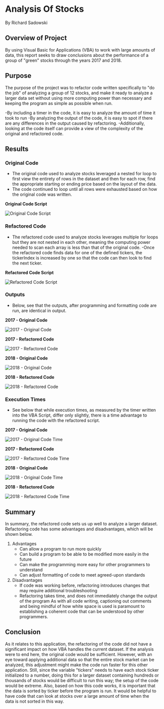 # Analysis Of Stocks
By Richard Sadowski

## Overview of Project
By using Visual Basic for Applications (VBA) to work with large amounts of data, this report seeks to draw conclusions about the performance of a group of "green" stocks through the years 2017 and 2018. 

## Purpose
The purpose of the project was to refactor code written specifically to "do the job" of analyzing a group of 12 stocks, and make it ready to analyze a larger data set without using more computing power than necessary and keeping the program as simple as possible when run.

-By including a timer in the code, it is easy to analyze the amount of time it took to run
-By analyzing the output of the code, it is easy to spot if there are any differences in the output caused by refactoring.
-Additionally, looking at the code itself can provide a view of the complexity of the original and refactored code.

## Results

### Original Code

- The original code used to analyze stocks leveraged a nested for loop to first view the entirety of rows in the dataset and then for each row, find the appropriate starting or ending price based on the layout of the data.
- The code continued to loop until all rows were exhausted based on how the original code was written.

**Original Code Script**

![Original Code Script](https://github.com/PGrickswim/Module2Challenge/blob/main/Resources/Origina_Code_Script.png)

### Refactored Code

- The refactored code used to analyze stocks leverages multiple for loops but they are not nested in each other, meaning the computing power needed to scan each array is less than that of the original code.
-Once the refactored code finds data for one of the defined tickers, the tickerIndex is increased by one so that the code can then look to find the next ticker.

**Refactored Code Script**

![Refactored Code Script](https://github.com/PGrickswim/Module2Challenge/blob/main/Resources/Refactored_Code_Script.png)


### Outputs

- Below, see that the outputs, after programming and formatting code are run, are identical in output.

**2017 - Original Code**

![2017 - Original Code](https://github.com/PGrickswim/Module2Challenge/blob/main/Resources/Stocks_2017.png)

**2017 - Refactored Code**

![2017 - Refactored Code](https://github.com/PGrickswim/Module2Challenge/blob/main/Resources/Stocks_2017.png)


**2018 - Original Code**

![2018 - Original Code](https://github.com/PGrickswim/Module2Challenge/blob/main/Resources/Stocks_2018.png)

**2018 - Refactored Code**

![2018 - Refactored Code](https://github.com/PGrickswim/Module2Challenge/blob/main/Resources/Stocks_2018.png)


### Execution Times
- See below that while execution times, as measured by the timer written into the VBA Script, differ only slightly, there is a time advantage to running the code with the refactored script. 

**2017 - Original Code**

![2017 - Original Code Time](https://github.com/PGrickswim/Module2Challenge/blob/main/Resources/Original_Code_2017.png)

**2017 - Refactored Code**

![2017 - Refactored Code Time](https://github.com/PGrickswim/Module2Challenge/blob/main/Resources/VBA_Challenge_2017.png)

**2018 - Original Code**

![2018 - Original Code Time](https://github.com/PGrickswim/Module2Challenge/blob/main/Resources/Original_Code_2018.png)

**2018 - Refactored Code**

![2018 - Refactored Code Time](https://github.com/PGrickswim/Module2Challenge/blob/main/Resources/VBA_Challenge_2018.png)


## Summary
In summary, the refactored code sets us up well to analyze a larger dataset. Refactoring code has some advantages and disadvantages, which will be shown below.
1. Advantages
    - Can allow a program to run more quickly
    - Can build a program to be able to be modified more easily in the future
    - Can make the programming more easy for other programmers to understand
    - Can adjust formatting of code to meet agreed-upon standards
2. Disadvantages
    - If code was working before, refactoring introduces changes that may require additional troubleshooting
    - Refactoring takes time, and does not immediately change the output of the program
As with all code writing, captioning out comments and being mindful of how white space is used is paramount to establishing a coherent code that can be understood by other programmers.

## Conclusion
As it relates to this application, the refactoring of the code did not have a significant impact on how VBA handles the current dataset. If the analysis were to end here, the original code would be sufficient. However, with an eye toward applying additional data so that the entire stock market can be analyzed, this adjustment might make the code run faster for this other application. Still, since the variable "tickers" needs to have each stock ticker initialized to a number, doing this for a larger dataset containing hundreds or thousands of stocks would be difficult to run this way; the setup of the code would be extreme. Also, based on how this code works, it is important that the data is sorted by ticker before the program is run. It would be helpful to have code that can look at stocks over a large amount of time when the data is not sorted in this way.




